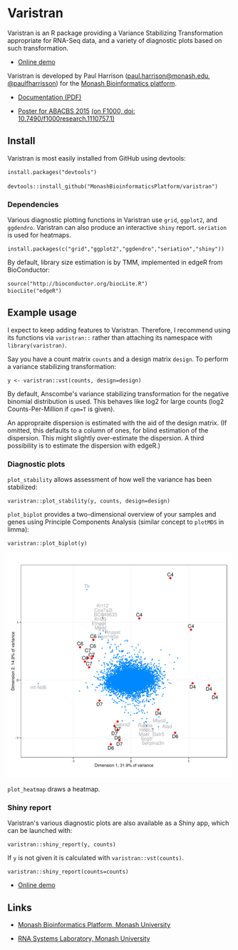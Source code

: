 # Varistran

Varistran is an R package providing a Variance Stabilizing Transformation appropriate for RNA-Seq data, and a variety of diagnostic plots based on such transformation.

* [Online demo](http://rnasystems.erc.monash.edu:3838/pfh/2015/demo-varistran)

Varistran is developed by Paul Harrison (paul.harrison@monash.edu, [@paulfharrisson](https://twitter.com/paulfharrison)) for the [Monash Bioinformatics platform](https://platforms.monash.edu/bioinformatics/).

* [Documentation (PDF)](http://rnasystems.erc.monash.edu/doc/varistran.pdf)

* [Poster for ABACBS 2015](doc/varistran-poster-abacbs-2015.pdf) [(on F1000, doi: 10.7490/f1000research.1110757.1)](http://f1000research.com/posters/4-1041)

## Install

Varistran is most easily installed from GitHub using devtools:

```
install.packages("devtools")

devtools::install_github("MonashBioinformaticsPlatform/varistran")
```

### Dependencies

Various diagnostic plotting functions in Varistran use `grid`, `ggplot2`, and `ggdendro`. Varistran can also produce an interactive `shiny` report. `seriation` is used for heatmaps.

```
install.packages(c("grid","ggplot2","ggdendro","seriation","shiny"))
```

By default, library size estimation is by TMM, implemented in edgeR from BioConductor:

```
source("http://bioconductor.org/biocLite.R")
biocLite("edgeR")
```

## Example usage

I expect to keep adding features to Varistran. Therefore, I recommend using its functions via `varistran::` rather than attaching its namespace with `library(varistran)`.

Say you have a count matrix `counts` and a design matrix `design`. To perform a variance stabilizing transformation:

```
y <- varistran::vst(counts, design=design)
```

By default, Anscombe's variance stabilizing transformation for the negative binomial distribution is used. This behaves like log2 for large counts (log2 Counts-Per-Million if `cpm=T` is given).

An appropraite dispersion is estimated with the aid of the design matrix. (If omitted, this defaults to a column of ones, for blind estimation of the dispersion. This might slightly over-estimate the dispersion. A third possibility is to estimate the dispersion with edgeR.)

### Diagnostic plots

`plot_stability` allows assessment of how well the variance has been stabilized:

```
varistran::plot_stability(y, counts, design=design)
```

`plot_biplot` provides a two-dimensional overview of your samples and genes using Principle Components Analysis (similar concept to `plotMDS` in limma):

```
varistran::plot_biplot(y)
```

![Example of a biplot](doc/biplot-example.png)

`plot_heatmap` draws a heatmap.

### Shiny report

Varistran's various diagnostic plots are also available as a Shiny app, which can be launched with:

```
varistran::shiny_report(y, counts)
```

If `y` is not given it is calculated with `varistran::vst(counts)`.

```
varistran::shiny_report(counts=counts)
```

* [Online demo](http://rnasystems.erc.monash.edu:3838/pfh/2015/demo-varistran)


## Links

* [Monash Bioinformatics Platform, Monash University](https://platforms.monash.edu/bioinformatics)

* [RNA Systems Laboratory, Monash University](http://rnasystems.erc.monash.edu)
